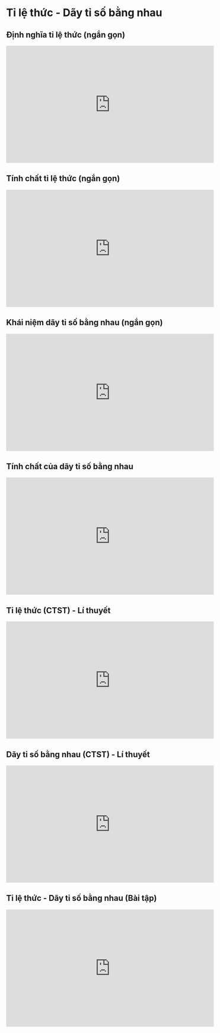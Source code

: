 # Tỉ lệ thức - Dãy tỉ số bằng nhau
## Định nghĩa tỉ lệ thức (ngắn gọn)
<iframe width="560" height="315" src="https://www.youtube.com/embed/amOIGLpkxH0?si=SoM08zMRAI2ThOBn" title="YouTube video player" frameborder="0" allow="accelerometer; autoplay; clipboard-write; encrypted-media; gyroscope; picture-in-picture; web-share" referrerpolicy="strict-origin-when-cross-origin" allowfullscreen></iframe>

## Tính chất tỉ lệ thức (ngắn gọn)
<iframe width="560" height="315" src="https://www.youtube.com/embed/jWLn395NNkM?si=h_eR107_KRMiAFsx" title="YouTube video player" frameborder="0" allow="accelerometer; autoplay; clipboard-write; encrypted-media; gyroscope; picture-in-picture; web-share" referrerpolicy="strict-origin-when-cross-origin" allowfullscreen></iframe>

## Khái niệm dãy tỉ số bằng nhau (ngắn gọn)
<iframe width="560" height="315" src="https://www.youtube.com/embed/OT38hA3NytU?si=0vuUXhIAY6CCumo0" title="YouTube video player" frameborder="0" allow="accelerometer; autoplay; clipboard-write; encrypted-media; gyroscope; picture-in-picture; web-share" referrerpolicy="strict-origin-when-cross-origin" allowfullscreen></iframe>

## Tính chất của dãy tỉ số bằng nhau
<iframe width="560" height="315" src="https://www.youtube.com/embed/qZWW3Jg1BEY?si=zOR3wGFTkUUGRq9L" title="YouTube video player" frameborder="0" allow="accelerometer; autoplay; clipboard-write; encrypted-media; gyroscope; picture-in-picture; web-share" referrerpolicy="strict-origin-when-cross-origin" allowfullscreen></iframe>

## Tỉ lệ thức (CTST) - Lí thuyết
<iframe width="560" height="315" src="https://www.youtube.com/embed/KxiTRPYQMLQ?si=kEq-BgUcBoKpqtEK" title="YouTube video player" frameborder="0" allow="accelerometer; autoplay; clipboard-write; encrypted-media; gyroscope; picture-in-picture; web-share" referrerpolicy="strict-origin-when-cross-origin" allowfullscreen></iframe>

## Dãy tỉ số bằng nhau (CTST) - Lí thuyết
<iframe width="560" height="315" src="https://www.youtube.com/embed/zRUGcIS2uYI?si=H_bXV4D-aHOf_fxj" title="YouTube video player" frameborder="0" allow="accelerometer; autoplay; clipboard-write; encrypted-media; gyroscope; picture-in-picture; web-share" referrerpolicy="strict-origin-when-cross-origin" allowfullscreen></iframe>

## Tỉ lệ thức - Dãy tỉ số bằng nhau (Bài tập)
<iframe width="560" height="315" src="https://www.youtube.com/embed/fWMei7JPCRE?si=_3p39oEiuniXx0gQ" title="YouTube video player" frameborder="0" allow="accelerometer; autoplay; clipboard-write; encrypted-media; gyroscope; picture-in-picture; web-share" referrerpolicy="strict-origin-when-cross-origin" allowfullscreen></iframe>
